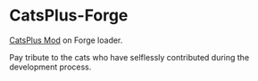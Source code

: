 # CatsPlus-Forge
[CatsPlus Mod](https://github.com/CuteNekoOwO/CatsPlus) on Forge loader.

Pay tribute to the cats who have selflessly contributed during the development process.
